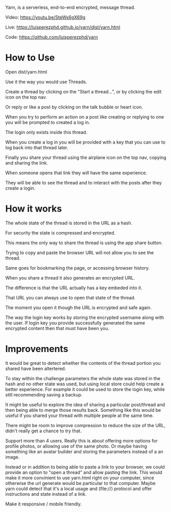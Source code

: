 Yarn, is a serverless, end-to-end encrypted, message thread.

Video: https://youtu.be/SteWs6gX69g

Live: https://luisperezphd.github.io/yarn/dist/yarn.html

Code: https://github.com/luisperezphd/yarn

# How to Use

Open dist/yarn.html

Use it the way you would use Threads.

Create a thread by clicking on the "Start a thread...", or by clicking the edit icon on the top nav.

Or reply or like a post by clicking on the talk bubble or heart icon.

When you try to perform an action on a post like creating or replying to one you will be prompted to created a log in.

The login only exists inside this thread.

When you create a log in you will be provided with a key that you can use to log back into that thread later.

Finally you share your thread using the airplane icon on the top nav, copying and sharing the link.

When someone opens that link they will have the same experience.

They will be able to see the thread and to interact with the posts after they create a login.

# How it works

The whole state of the thread is stored in the URL as a hash.

For security the state is compressed and encrypted.

This means the only way to share the thread is using the app share button.

Trying to copy and paste the browser URL will not allow you to see the thread.

Same goes for bookmarking the page, or accessing browser history.

When you share a thread it also generates an encrypted URL.

The difference is that the URL actually has a key embeded into it.

That URL you can always use to open that state of the thread.

The moment you open it though the URL is encrypted and safe again.

The way the login key works by storing the encrypted username along with the user. If login key you provide successfully generated the same encrypted content then that must have been you.

# Improvements

It would be great to detect whether the contents of the thread portion you shared have been altertered.

To stay within the challenge parameters the whole state was stored in the hash and no other state was used, but using local store could help create a better experience. For example it could be used to store the login key, while still recommending saving a backup.

It might be useful to explore the idea of sharing a particular post/thread and then being able to merge those results back. Something like this would be useful if you shared your thread with multiple people at the same time.

There might be room to improve compression to reduce the size of the URL, didn't really get a chance to try that.

Support more than 4 users. Really this is about offering more options for profile photos, or allowing use of the same photo. Or maybe having something like an avatar builder and storing the parameters instead of a an image.

Instead or in addition to being able to paste a link to your browser, we could provide an option to "open a thread" and allow pasting the link. This would make it more convinient to use yarn.html right on your computer, since otherwise the url generate would be particular to that computer. Maybe yarn could detect that it's a local usage and (file://) protocol and offer instructions and state instead of a link.

Make it responsive / mobile friendly.


